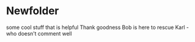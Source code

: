 # Newfolder
some cool stuff that is helpful
Thank goodness Bob is here to rescue Karl - who doesn't comment well 

